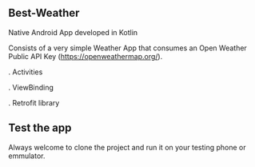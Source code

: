 ## Best-Weather

Native Android App developed in Kotlin

Consists of a very simple Weather App that consumes an Open Weather Public API Key (https://openweathermap.org/).

. Activities

. ViewBinding

. Retrofit library

## Test the app

Always welcome to clone the project and run it on your testing phone or emmulator.
